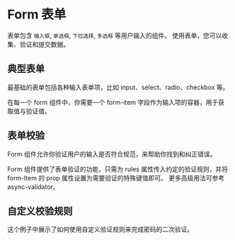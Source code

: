 # Form 表单

表单包含 `输入框`, `单选框`, `下拉选择`, `多选框` 等用户输入的组件。
使用表单，您可以收集、验证和提交数据。

## 典型表单

最基础的表单包括各种输入表单项，比如 input、select、radio、checkbox 等。

在每一个 form 组件中，你需要一个 form-item 字段作为输入项的容器，用于获取值与验证值。

<preview path="../demo/Form/Basic.vue" title="典型表单" description="Form 典型表单"></preview>

## 表单校验

Form 组件允许你验证用户的输入是否符合规范，来帮助你找到和纠正错误。

Form 组件提供了表单验证的功能，只需为 rules 属性传入约定的验证规则，并将 form-Item 的 prop 属性设置为需要验证的特殊键值即可。 更多高级用法可参考 async-validator。

<preview path="../demo/Form/Validate.vue" title="表单校验" description="Form 表单校验"></preview>

## 自定义校验规则

这个例子中展示了如何使用自定义验证规则来完成密码的二次验证。

<preview path="../demo/Form/Custom.vue" title="自定义校验规则" description="Form 自定义校验规则"></preview>
